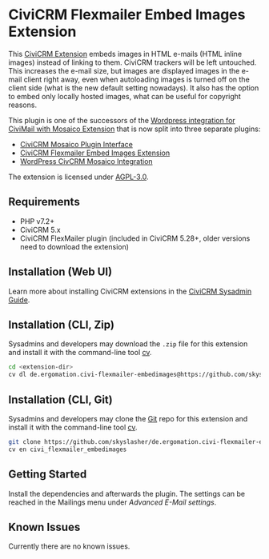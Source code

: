 # CiviCRM Flexmailer Embed Images Extension

This [CiviCRM Extension](https://civicrm.org) embeds images in HTML e-mails (HTML inline images) instead of linking to them.
CiviCRM trackers will be left untouched.
This increases the e-mail size, but images are displayed images in the e-mail client right away,
even when autoloading images is turned off on the client side (what is the new default setting nowadays).
It also has the option to embed only locally hosted images, what can be useful for copyright reasons.

This plugin is one of the successors of the
[Wordpress integration for CiviMail with Mosaico Extension](https://github.com/skyslasher/de.ergomation.wp-civi-mosaico)
that is now split into three separate plugins:
* [CiviCRM Mosaico Plugin Interface](https://github.com/skyslasher/de.ergomation.civi-mosaico-plugininterface)
* [CiviCRM Flexmailer Embed Images Extension](https://github.com/skyslasher/de.ergomation.civi-flexmailer-embedimages)
* [WordPress CivCRM Mosaico Integration](https://github.com/skyslasher/wp-civi-mosaico)

The extension is licensed under [AGPL-3.0](LICENSE.txt).

## Requirements

* PHP v7.2+
* CiviCRM 5.x
* CiviCRM FlexMailer plugin (included in CiviCRM 5.28+, older versions need to download the extension)

## Installation (Web UI)

Learn more about installing CiviCRM extensions in the [CiviCRM Sysadmin Guide](https://docs.civicrm.org/sysadmin/en/latest/customize/extensions/).

## Installation (CLI, Zip)

Sysadmins and developers may download the `.zip` file for this extension and
install it with the command-line tool [cv](https://github.com/civicrm/cv).

```bash
cd <extension-dir>
cv dl de.ergomation.civi-flexmailer-embedimages@https://github.com/skyslasher/de.ergomation.civi-flexmailer-embedimages/archive/master.zip
```

## Installation (CLI, Git)

Sysadmins and developers may clone the [Git](https://en.wikipedia.org/wiki/Git) repo for this extension and
install it with the command-line tool [cv](https://github.com/civicrm/cv).

```bash
git clone https://github.com/skyslasher/de.ergomation.civi-flexmailer-embedimages.git
cv en civi_flexmailer_embedimages
```

## Getting Started

Install the dependencies and afterwards the plugin. The settings can be reached in
the Mailings menu under *Advanced E-Mail settings*.

## Known Issues

Currently there are no known issues.
